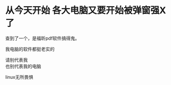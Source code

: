 # 从今天开始 各大电脑又要开始被弹窗强X了


查到了一个，是福昕pdf软件搞得鬼。

我电脑的软件都挺老实的

请别代表我<br />
也别代表我的电脑<img src="static/image/smiley/default/smile.gif" smilieid="1" border="0" alt="" /><img id="aimg_Z1JP7" onclick="zoom(this, this.src, 0, 0, 0)" class="zoom" src="https://cdn.jsdelivr.net/gh/hishis/forum-master/public/images/patch.gif" onmouseover="img_onmouseoverfunc(this)" onload="thumbImg(this)" border="0" alt="" />

linux无所畏惧
